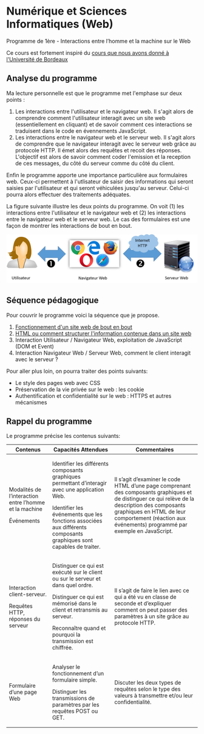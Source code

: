 # Numérique et Sciences Informatiques (Web)

Programme de 1ère - Interactions entre l’homme et la machine sur le Web

Ce cours est fortement inspiré du [cours que nous avons donné à l'Université de Bordeaux](https://moodle1.u-bordeaux.fr/course/view.php?id=4719)

## Analyse du programme

Ma lecture personnelle est que le programme met l'emphase sur deux points :
1. Les interactions entre l'utilisateur et le navigateur web. Il s'agit alors de comprendre comment l'utilisateur interagit avec un site web (essentiellement en cliquant) et de savoir comment ces interactions se traduisent dans le code en évennements JavaScript.
2. Les interactions entre le navigateur web et le serveur web. Il s'agit alors de comprendre que le navigateur interagit avec le serveur web grâce au protocole HTTP. Il émet alors des requêtes et recoit des réponses. L'objectif est alors de savoir comment coder l'emission et la reception de ces messages, du côté du serveur comme du côté du client.

Enfin le programme apporte une importance particulière aux formulaires web. Ceux-ci permettent à l'utlisateur de saisir des informations qui seront saisies par l'utilisateur et qui seront véhiculées jusqu'au serveur. Celui-ci pourra alors effectuer des traitements adéquates.


La figure suivante illustre les deux points du programme. On voit (1) les interactions entre l'utilisateur et le navigateur web et (2) les interactions entre le navigateur web et le serveur web.
Le cas des formulaires est une façon de montrer les interactions de bout en bout.

![Interactions dans le web](./img/interactions.png)


## Séquence pédagogique

Pour couvrir le programme voici la séquence que je propose. 

1. [Fonctionnement d'un site web de bout en bout](./1-E2E/README.md)
2. [HTML ou comment structurer l'information contenue dans un site web](./2-HTML/README.md)
3. Interaction Utilisateur / Navigateur Web, exploitation de JavaScript (DOM et Event)
4. Interaction Navigateur Web / Serveur Web, comment le client interagit avec le serveur ?


Pour aller plus loin, on pourra traiter des points suivants:
* Le style des pages web avec CSS
* Préservation de la vie privée sur le web : les cookie
* Authentification et confidentialité sur le web : HTTPS et autres mécanismes



## Rappel du programme

Le programme précise les contenus suivants:

| Contenus | Capacités Attendues | Commentaires |
|----------|---------------------| ------|
| <p>Modalités de l’interaction entre l’homme et la machine</p> <p>Événements</p> | <p>Identifier les différents composants graphiques permettant d’interagir avec une application Web.</p> <p>Identifier les événements que les fonctions associées aux différents composants graphiques sont capables de traiter.</p>| Il s’agit d’examiner le code HTML d’une page comprenant des composants graphiques et de distinguer ce qui relève de la description des composants graphiques en HTML de leur comportement (réaction aux événements) programmé par exemple en JavaScript.|
| <p>Interaction client-serveur.</p> <p>Requêtes HTTP, réponses du serveur</p>| <p>Distinguer ce qui est exécuté sur le client ou sur le serveur et dans quel ordre.</p><p>Distinguer ce qui est mémorisé dans le client et retransmis au serveur.</p> <p>Reconnaître quand et pourquoi la transmission est chiffrée.</p> | <p>Il s’agit de faire le lien avec ce qui a été vu en classe de seconde et d’expliquer comment on peut passer des paramètres à un site grâce au protocole HTTP.</p>|
|<p>Formulaire d’une page Web</p> | <p>Analyser le fonctionnement d’un formulaire simple.</p><p>Distinguer les transmissions de paramètres par les requêtes POST ou GET.</p>| <p>Discuter les deux types de requêtes selon le type des valeurs à transmettre et/ou leur confidentialité.</p>







